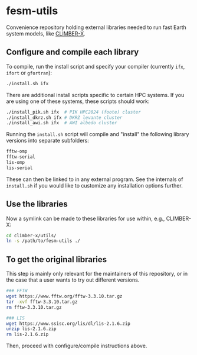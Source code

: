 # fesm-utils

Convenience repository holding external libraries needed to run fast Earth system models, like [CLIMBER-X](https://github.com/cxesmc/climber-x).

## Configure and compile each library

To compile, run the install script and specify your compiler (currently `ifx`, `ifort` or `gfortran`):

```bash
./install.sh ifx
```

There are additional install scripts specific to certain HPC systems. If you are using one of these systems, these scripts should work:

```bash
./install_pik.sh ifx  # PIK HPC2024 (foote) cluster
./install_dkrz.sh ifx # DKRZ levante cluster
./install_awi.sh ifx  # AWI albedo cluster
```

Running the `install.sh` script will compile and "install" the following
library versions into separate subfolders:

```bash
fftw-omp
fftw-serial
lis-omp
lis-serial
```

These can then be linked to in any external program. See the internals of `install.sh` if you would like to customize any installation options further.

## Use the libraries

Now a symlink can be made to these libraries for use within, e.g., CLIMBER-X:

```bash
cd climber-x/utils/
ln -s /path/to/fesm-utils ./
```

## To get the original libraries

This step is mainly only relevant for the maintainers of this repository,
or in the case that a user wants to try out different versions.

```bash
### FFTW
wget https://www.fftw.org/fftw-3.3.10.tar.gz
tar -xvf fftw-3.3.10.tar.gz
rm fftw-3.3.10.tar.gz

### LIS
wget https://www.ssisc.org/lis/dl/lis-2.1.6.zip
unzip lis-2.1.6.zip
rm lis-2.1.6.zip
```

Then, proceed with configure/compile instructions above.
